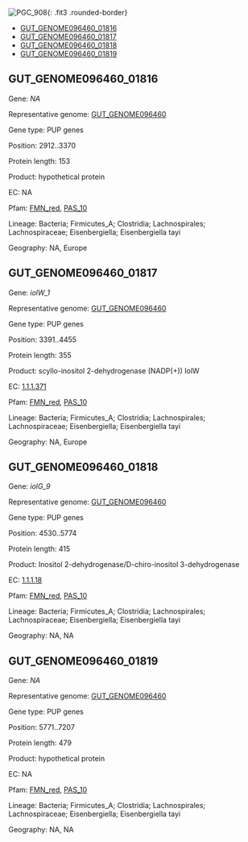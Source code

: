 ![PGC_908](../static/images/Clusters_figure/PGC_908.jpg){: .fit3 .rounded-border}

<ul id="myTab" class="nav nav-tabs">
  <li class="active">
        <a href="#tab1" data-toggle="tab">GUT_GENOME096460_01816</a>
  </li>
<li><a href="#tab2" data-toggle="tab">GUT_GENOME096460_01817</a></li>
<li><a href="#tab3" data-toggle="tab">GUT_GENOME096460_01818</a></li>
<li><a href="#tab4" data-toggle="tab">GUT_GENOME096460_01819</a></li>
</ul>

<div id="myTabContent" class="tab-content">
  <div class="tab-pane fade in active" id="tab1">

<h2 id="GUT_GENOME096460_01816">GUT_GENOME096460_01816</h2>
<p>Gene: <em>NA</em>
<p>Representative genome: <a href="https://www.ebi.ac.uk/metagenomics/genomes/MGYG-HGUT-02330">GUT_GENOME096460</a></p>
<p>Gene type: PUP genes</p>
<p>Position: 2912..3370</p>
<p>Protein length: 153</p>
<p>Product: hypothetical protein</p>
<p>EC: NA</p>
<p>Pfam: <a href="http://pfam.xfam.org/family/FMN_red">FMN_red</a>, <a href="http://pfam.xfam.org/family/PAS_10">PAS_10</a></p>
<p>Lineage: Bacteria; Firmicutes_A; Clostridia; Lachnospirales; Lachnospiraceae; Eisenbergiella; Eisenbergiella tayi</p>
<p>Geography: NA, Europe</p>
  </div>

  <div class="tab-pane fade" id="tab2">

<h2 id="GUT_GENOME096460_01817">GUT_GENOME096460_01817</h2>
<p>Gene: <em>iolW_1</em></p>
<p>Representative genome: <a href="https://www.ebi.ac.uk/metagenomics/genomes/MGYG-HGUT-02330">GUT_GENOME096460</a></p>
<p>Gene type: PUP genes</p>
<p>Position: 3391..4455</p>
<p>Protein length: 355</p>
<p>Product: scyllo-inositol 2-dehydrogenase (NADP(+)) IolW</p>
<p>EC: <a href="https://www.brenda-enzymes.org/enzyme.php?ecno=1.1.1.371">1.1.1.371</a></p>
<p>Pfam: <a href="http://pfam.xfam.org/family/FMN_red">FMN_red</a>, <a href="http://pfam.xfam.org/family/PAS_10">PAS_10</a></p>
<p>Lineage: Bacteria; Firmicutes_A; Clostridia; Lachnospirales; Lachnospiraceae; Eisenbergiella; Eisenbergiella tayi</p>
<p>Geography: NA, Europe</p>

  </div>
  <div class="tab-pane fade" id="tab3">

<h2 id="GUT_GENOME096460_01818">GUT_GENOME096460_01818</h2>
<p>Gene: <em>iolG_9</em></p>
<p>Representative genome: <a href="https://www.ebi.ac.uk/metagenomics/genomes/MGYG-HGUT-02330">GUT_GENOME096460</a></p>
<p>Gene type: PUP genes</p>
<p>Position: 4530..5774</p>
<p>Protein length: 415</p>
<p>Product: Inositol 2-dehydrogenase/D-chiro-inositol 3-dehydrogenase</p>
<p>EC: <a href="https://www.brenda-enzymes.org/enzyme.php?ecno=1.1.1.18">1.1.1.18</a></p>
<p>Pfam: <a href="http://pfam.xfam.org/family/FMN_red">FMN_red</a>, <a href="http://pfam.xfam.org/family/PAS_10">PAS_10</a></p>
<p>Lineage: Bacteria; Firmicutes_A; Clostridia; Lachnospirales; Lachnospiraceae; Eisenbergiella; Eisenbergiella tayi</p>
<p>Geography: NA, NA</p>

  </div>
  <div class="tab-pane fade" id="tab4">

<h2 id="GUT_GENOME096460_01819">GUT_GENOME096460_01819</h2>
<p>Gene: <em>NA</em></p>
<p>Representative genome: <a href="https://www.ebi.ac.uk/metagenomics/genomes/MGYG-HGUT-02330">GUT_GENOME096460</a></p>
<p>Gene type: PUP genes</p>
<p>Position: 5771..7207</p>
<p>Protein length: 479</p>
<p>Product: hypothetical protein</p>
<p>EC: NA</p>
<p>Pfam: <a href="http://pfam.xfam.org/family/FMN_red">FMN_red</a>, <a href="http://pfam.xfam.org/family/PAS_10">PAS_10</a></p>
<p>Lineage: Bacteria; Firmicutes_A; Clostridia; Lachnospirales; Lachnospiraceae; Eisenbergiella; Eisenbergiella tayi</p>
<p>Geography: NA, NA</p>

  </div>
</div>
